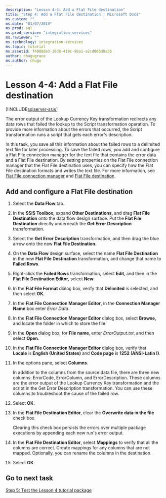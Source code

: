 ```yaml
---
description: "Lesson 4-4: Add a Flat File destination"
title: "Step 4: Add a Flat File destination | Microsoft Docs"
ms.custom: ""
ms.date: "01/07/2019"
ms.prod: sql
ms.prod_service: "integration-services"
ms.reviewer: ""
ms.technology: integration-services
ms.topic: tutorial
ms.assetid: f4088de3-16d8-419c-96a1-a2cd005d0a5b
author: chugugrace
ms.author: chugu
---
```

# Lesson 4-4: Add a Flat File destination

[!INCLUDE[sqlserver-ssis](../includes/applies-to-version/sqlserver-ssis.md)]



The error output of the Lookup Currency Key transformation redirects any data rows that failed the lookup to the Script transformation operation. To provide more information about the errors that occurred, the Script transformation runs a script that gets each error's description.  
  
In this task, you save all this information about the failed rows to a delimited text file for later processing. To save the failed rows, you add and configure a Flat File connection manager for the text file that contains the error data and a Flat File destination. By setting properties on the Flat File connection manager that the Flat File destination uses, you can specify how the Flat File destination formats and writes the text file. For more information, see [Flat File connection manager](../integration-services/connection-manager/flat-file-connection-manager.md) and [Flat File destination](../integration-services/data-flow/flat-file-destination.md).  
  
## Add and configure a Flat File destination  
  
1.  Select the **Data Flow** tab.  
  
2.  In the **SSIS Toolbox**, expand **Other Destinations**, and drag **Flat File Destination** onto the data flow design surface. Put the **Flat File Destination** directly underneath the **Get Error Description** transformation.  
  
3.  Select the **Get Error Description** transformation, and then drag the blue arrow onto the new **Flat File Destination**.  
  
4.  On the **Data Flow** design surface, select the name **Flat File Destination** in the new **Flat File Destination** transformation, and change that name to **Failed Rows**.  
  
5.  Right-click the **Failed Rows** transformation, select **Edit**, and then in the **Flat File Destination Editor**, select **New**.  
  
6.  In the **Flat File Format** dialog box, verify that **Delimited** is selected, and then select **OK**.  
  
7.  In the **Flat File Connection Manager Editor**, in the **Connection Manager Name** box enter *Error Data*.  
  
8.  In the **Flat File Connection Manager Editor** dialog box, select **Browse**, and locate the folder in which to store the file.  
  
9. In the **Open** dialog box, for **File name**, enter *ErrorOutput.txt*, and then select **Open**.  
  
10. In the **Flat File Connection Manager Editor** dialog box, verify that **Locale** is **English (United States)** and **Code page** is **1252 (ANSI-Latin I)**.  
  
11. In the options pane, select **Columns**.  
  
    In addition to the columns from the source data file, there are three new columns: ErrorCode, ErrorColumn, and ErrorDescription. These columns are the error output of the Lookup Currency Key transformation and the script in the Get Error Description transformation. You can use these columns to troubleshoot the cause of the failed row.  
  
12. Select **OK**.  
  
13. In the **Flat File Destination Editor**, clear the **Overwrite data in the file** check box.  
  
    Clearing this check box persists the errors over multiple package executions by appending each new run's error output.
  
14. In the **Flat File Destination Editor**, select **Mappings** to verify that all the columns are correct. Create mappings for any columns that are not mapped. Optionally, you can rename the columns in the destination.  
  
15. Select **OK**.  
  
## Go to next task
[Step 5: Test the Lesson 4 tutorial package](../integration-services/lesson-4-5-testing-the-lesson-4-tutorial-package.md)  
  
  
  
